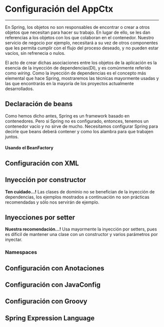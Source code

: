 # Configuración del AppCtx

---

En Spring, los objetos no son responsables de encontrar o crear a otros objetos que necesitan para hacer su trabajo. En lugar de ello, se les dan referencias a los objetos con los que colaboran en el contenedor. Nuestro servicio de negocio por ejemplo, necesitará a su vez de otros componentes que les permita cumplir con el flujo del proceso deseado, y no pueden estar vacíos, sin refrenecia o nulos. 

El acto de crear dichas asociaciones entre los objetos de la aplicación es la esencia de la inyección de dependencias(DI), y es comúnmente referido como _wiring_. Como la inyección de dependencias es el concepto más elemental que hace Spring, mostraremos las técnicas mayormente usadas y las que encontrarás en la mayoría de los proyectos actualmente desarrollados.

## Declaración de beans

Como hemos dicho antes, Spring es un framework basado en contenedores. Pero si Spring no es configurado, entonces, tenemos un contenedor vacío y no sirve de mucho. Necesitamos configurar Spring para decirle que beans deberá contener y como los alambra para que trabajen juntos.

<div class="row">
  <div class="col-md-12">
    <h4><i class="icon-code"></i> Usando el BeanFactory</h4>
    <script type="syntaxhighlighter" class="brush: java"><![CDATA[
      XmlBeanFactory factory = new XmlBeanFactory(new FileSystemResource("beans.xml"));
      MyBeanPostProcessor postProcessor = new MyBeanPostProcessor();
      factory.addBeanPostProcessor(postProcessor);
      PropertyPlaceholderConfigurer cfg = new PropertyPlaceholderConfigurer();
      cfg.setLocation(new FileSystemResource("jdbc.properties"));
      cfg.postProcessBeanFactory(factory);
    </script>
  </div>
</div>

## Configuración con XML


## Inyección por constructor

<div class="alert alert-danger">
  <strong><i class="icon-terminal"></i> Ten cuidado...!</strong> Las clases de dominio no se benefician de la inyección de dependencias, los ejemplos mostrados a continuación no son prácticas recomendadas y sólo nos servirán de ejemplo.
</div>




## Inyecciones por setter

<div class="alert alert-info">
  <strong><i class="icon-terminal"></i> Nuestra recomendación...!</strong> Usa mayormente la inyección por setters, pues es díficil de mantener una clase con un constructor y varios parámetros por inyectar.
</div>


### Namespaces 


## Configuración con Anotaciones


## Configuración con JavaConfig


## Configuración con Groovy


## Spring Expression Language

